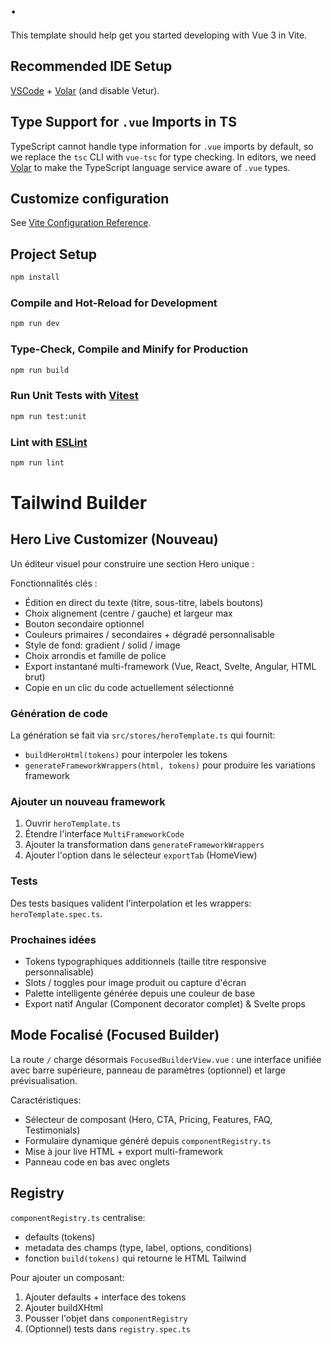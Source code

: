 # .

This template should help get you started developing with Vue 3 in Vite.

## Recommended IDE Setup

[VSCode](https://code.visualstudio.com/) + [Volar](https://marketplace.visualstudio.com/items?itemName=Vue.volar) (and disable Vetur).

## Type Support for `.vue` Imports in TS

TypeScript cannot handle type information for `.vue` imports by default, so we replace the `tsc` CLI with `vue-tsc` for type checking. In editors, we need [Volar](https://marketplace.visualstudio.com/items?itemName=Vue.volar) to make the TypeScript language service aware of `.vue` types.

## Customize configuration

See [Vite Configuration Reference](https://vite.dev/config/).

## Project Setup

```sh
npm install
```

### Compile and Hot-Reload for Development

```sh
npm run dev
```

### Type-Check, Compile and Minify for Production

```sh
npm run build
```

### Run Unit Tests with [Vitest](https://vitest.dev/)

```sh
npm run test:unit
```

### Lint with [ESLint](https://eslint.org/)

```sh
npm run lint
```

# Tailwind Builder

## Hero Live Customizer (Nouveau)

Un éditeur visuel pour construire une section Hero unique :

Fonctionnalités clés :
- Édition en direct du texte (titre, sous-titre, labels boutons)
- Choix alignement (centre / gauche) et largeur max
- Bouton secondaire optionnel
- Couleurs primaires / secondaires + dégradé personnalisable
- Style de fond: gradient / solid / image
- Choix arrondis et famille de police
- Export instantané multi-framework (Vue, React, Svelte, Angular, HTML brut)
- Copie en un clic du code actuellement sélectionné

### Génération de code
La génération se fait via `src/stores/heroTemplate.ts` qui fournit:
- `buildHeroHtml(tokens)` pour interpoler les tokens
- `generateFrameworkWrappers(html, tokens)` pour produire les variations framework

### Ajouter un nouveau framework
1. Ouvrir `heroTemplate.ts`
2. Étendre l'interface `MultiFrameworkCode`
3. Ajouter la transformation dans `generateFrameworkWrappers`
4. Ajouter l'option dans le sélecteur `exportTab` (HomeView)

### Tests
Des tests basiques valident l'interpolation et les wrappers: `heroTemplate.spec.ts`.

### Prochaines idées
- Tokens typographiques additionnels (taille titre responsive personnalisable)
- Slots / toggles pour image produit ou capture d'écran
- Palette intelligente générée depuis une couleur de base
- Export natif Angular (Component decorator complet) & Svelte props

## Mode Focalisé (Focused Builder)
La route `/` charge désormais `FocusedBuilderView.vue` : une interface unifiée avec barre supérieure, panneau de paramètres (optionnel) et large prévisualisation.

Caractéristiques:
- Sélecteur de composant (Hero, CTA, Pricing, Features, FAQ, Testimonials)
- Formulaire dynamique généré depuis `componentRegistry.ts`
- Mise à jour live HTML + export multi-framework
- Panneau code en bas avec onglets

## Registry
`componentRegistry.ts` centralise:
- defaults (tokens)
- metadata des champs (type, label, options, conditions)
- fonction `build(tokens)` qui retourne le HTML Tailwind

Pour ajouter un composant:
1. Ajouter defaults + interface des tokens
2. Ajouter buildXHtml
3. Pousser l'objet dans `componentRegistry`
4. (Optionnel) tests dans `registry.spec.ts`
